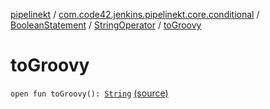 [pipelinekt](../../../index.md) / [com.code42.jenkins.pipelinekt.core.conditional](../../index.md) / [BooleanStatement](../index.md) / [StringOperator](index.md) / [toGroovy](./to-groovy.md)

# toGroovy

`open fun toGroovy(): `[`String`](https://kotlinlang.org/api/latest/jvm/stdlib/kotlin/-string/index.html) [(source)](https://github.com/code42/pipelinekt/tree/master/core/src/main/kotlin/com/code42/jenkins/pipelinekt/core/conditional/BooleanStatement.kt#L50)